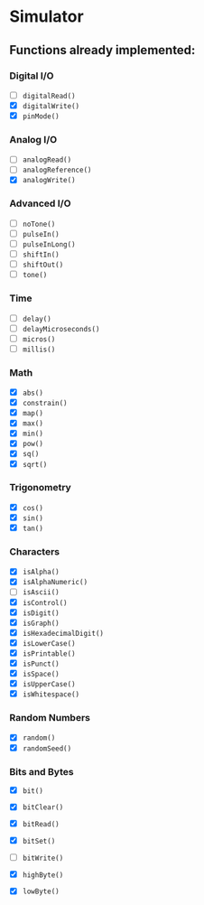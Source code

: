 # Simulator

## Functions already implemented:

### Digital I/O

- [ ] `digitalRead()`
- [x] `digitalWrite()`
- [x] `pinMode()`

### Analog I/O

- [ ] `analogRead()`
- [ ] `analogReference()`
- [x] `analogWrite()`

### Advanced I/O

- [ ] `noTone()`
- [ ] `pulseIn()`
- [ ] `pulseInLong()`
- [ ] `shiftIn()`
- [ ] `shiftOut()`
- [ ] `tone()`

### Time

- [ ] `delay()`
- [ ] `delayMicroseconds()`
- [ ] `micros()`
- [ ] `millis()`

### Math

- [x] `abs()`
- [x] `constrain()`
- [x] `map()`
- [x] `max()`
- [x] `min()`
- [x] `pow()`
- [x] `sq()`
- [x] `sqrt()`

### Trigonometry

- [x] `cos()`
- [x] `sin()`
- [x] `tan()`

### Characters

- [x] `isAlpha()`
- [x] `isAlphaNumeric()`
- [ ] `isAscii()`
- [x] `isControl()`
- [x] `isDigit()`
- [x] `isGraph()`
- [x] `isHexadecimalDigit()`
- [x] `isLowerCase()`
- [x] `isPrintable()`
- [x] `isPunct()`
- [x] `isSpace()`
- [x] `isUpperCase()`
- [x] `isWhitespace()`

### Random Numbers

- [x] `random()`
- [x] `randomSeed()`

### Bits and Bytes

- [x] `bit()`
- [x] `bitClear()`
- [x] `bitRead()`
- [x] `bitSet()`
- [ ] `bitWrite()`
- [x] `highByte()`
- [x] `lowByte()`







